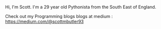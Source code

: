 Hi, I'm Scott.
I'm a 29 year old Pythonista from the South East of England.

Check out my Programming blogs blogs at medium : https://medium.com/@scottmbutler93 

<!---
SMButler93/SMButler93 is a ✨ special ✨ repository because its `README.md` (this file) appears on your GitHub profile.
You can click the Preview link to take a look at your changes.
--->
